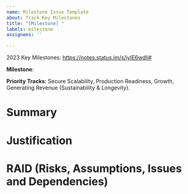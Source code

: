 ```yaml
---
name: Milestone Issue Template
about: Track Key Milestones
title: "[Milestone] "
labels: milestone
assignees: ''

---
```


2023 Key Milestones: https://notes.status.im/s/iylE6wdli#

**Milestone**: <!-- URL to the GitHub Milestone -->
<!-- Remove tracks as needed -->
**Priority Tracks**: Secure Scalability, Production Readiness, Growth, Generating Revenue (Sustainability & Longevity).

# Summary

<!-- Provide a high level summary of the Milestone -->  

# Justification

<!-- Justify the Milestone in the context of the priority tracks and project/collective strategies -->

# RAID (Risks, Assumptions, Issues and Dependencies)

<!-- List dependencies on other milestones (avoid dependencies on tasks) -->

<!-- List dependencies on other teams -->

<!-- List any risks or assumptions that will be cleared as work progresses -->

<!-- List any GitHub issues that tracks any blocker or any of the items above -->
